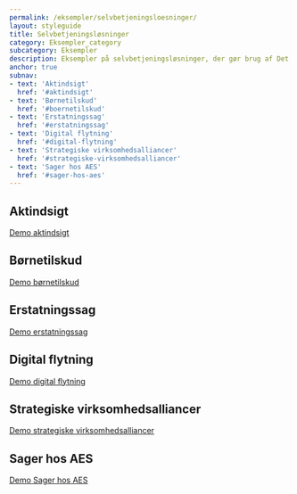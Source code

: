```yaml
---
permalink: /eksempler/selvbetjeningsloesninger/
layout: styleguide
title: Selvbetjeningsløsninger
category: Eksempler_category
subcategory: Eksempler
description: Eksempler på selvbetjeningsløsninger, der gør brug af Det Fælles Designsystem
anchor: true
subnav:
- text: 'Aktindsigt'
  href: '#aktindsigt'
- text: 'Børnetilskud'
  href: '#boernetilskud'
- text: 'Erstatningssag'
  href: '#erstatningssag'
- text: 'Digital flytning'
  href: '#digital-flytning'
- text: 'Strategiske virksomhedsalliancer'
  href: '#strategiske-virksomhedsalliancer'
- text: 'Sager hos AES'
  href: '#sager-hos-aes'
---
```


<!-- Løsning 1: Aktindsigt -->
<h2 id="aktindsigt">Aktindsigt</h2>
<div class="row screenshot-gallery d-none">
  <div class="col-12 col-sm-12 col-md-4 col-lg-4">
    <a href="{{ site.baseurl }}/pages/eksempler/aktindsigt/aktindsigt-1/?r=/eksempler/selvbetjeningsloesninger/%23aktindsigt" title="Aktindsigt, 1. side: Oplysninger om dig" class="screenshot d-block"></a>
  </div>
  <div class="col-12 col-sm-12 col-md-4 col-lg-4">
    <a href="{{ site.baseurl }}/pages/eksempler/aktindsigt/aktindsigt-2/?r=/eksempler/selvbetjeningsloesninger/%23aktindsigt" title="Aktindsigt, 2. side: Bekræft oplysninger" class="screenshot d-block"></a>
  </div>
  <div class="col-12 col-sm-12 col-md-4 col-lg-4">
    <a href="{{ site.baseurl }}/pages/eksempler/aktindsigt/aktindsigt-3/?r=/eksempler/selvbetjeningsloesninger/%23aktindsigt" title="Aktindsigt, 3. side: Kvittering" class="screenshot d-block"></a>
  </div>
</div>
<a class="button button-secondary mt-5" href="{{ site.baseurl }}/pages/eksempler/aktindsigt/aktindsigt-1/?r=/eksempler/selvbetjeningsloesninger/%23aktindsigt">Demo aktindsigt</a>

<!-- Løsning 2: Børnetilskud -->
<h2 id="boernetilskud">Børnetilskud</h2>
<div class="row screenshot-gallery d-none">
  <div class="col-12 col-sm-12 col-md-4 col-lg-4 mb-4">
    <a href="{{ site.baseurl }}/pages/eksempler/boernetilskud/boernetilskud-1/?r=/eksempler/selvbetjeningsloesninger/%23boernetilskud" title="Børnetilskud, 3. side: Hvilke børn søger du tilskud til?" class="screenshot d-block"></a>
  </div>
</div>
<div class="row screenshot-gallery d-none">
  <div class="col-12 col-sm-12 col-md-4 col-lg-4 mb-4">
    <a href="{{ site.baseurl }}/pages/eksempler/boernetilskud/boernetilskud-2/?r=/eksempler/selvbetjeningsloesninger/%23boernetilskud" title="Børnetilskud, 4. side: Hvornår blev du eller bliver du enlig?" class="screenshot d-block"></a>
  </div>
</div>
<a class="button button-secondary mt-5" href="{{ site.baseurl }}/pages/eksempler/boernetilskud/boernetilskud-oversigt-2/?r=/eksempler/selvbetjeningsloesninger/%23boernetilskud">Demo børnetilskud</a>

<!-- Løsning 3: Erstatningssag -->
<h2 id="erstatningssag">Erstatningssag</h2>
<div class="row screenshot-gallery d-none">
  <div class="col-12 col-sm-12 col-md-4 col-lg-4 mb-4">
    <a href="{{ site.baseurl }}/pages/eksempler/AES-erstatningssag/aes-1/?r=/eksempler/selvbetjeningsloesninger/%23erstatningssag" title="Erstatningssag, side 1: Oplysninger om afsender" class="screenshot d-block"></a>
  </div>
  <div class="col-12 col-sm-12 col-md-4 col-lg-4 mb-4">
    <a href="{{ site.baseurl }}/pages/eksempler/AES-erstatningssag/aes-2/?r=/eksempler/selvbetjeningsloesninger/%23erstatningssag" title="Erstatningssag, side 2: Hvis AES har spørgsmål til sagen" class="screenshot d-block"></a>
  </div>
  <div class="col-12 col-sm-12 col-md-4 col-lg-4 mb-4">
    <a href="{{ site.baseurl }}/pages/eksempler/AES-erstatningssag/aes-3/?r=/eksempler/selvbetjeningsloesninger/%23erstatningssag" title="Erstatningssag, side 3: Oplysninger om skadelidte" class="screenshot d-block"></a>
  </div>
</div>
<div class="row mt-5 screenshot-gallery d-none">
  <div class="col-12 col-sm-12 col-md-4 col-lg-4 mb-4">
    <a href="{{ site.baseurl }}/pages/eksempler/AES-erstatningssag/aes-4/?r=/eksempler/selvbetjeningsloesninger/%23erstatningssag" title="Erstatningssag, side 4: Sagens natur" class="screenshot d-block"></a>
  </div>
  <div class="col-12 col-sm-12 col-md-4 col-lg-4 mb-4">
    <a href="{{ site.baseurl }}/pages/eksempler/AES-erstatningssag/aes-5/?r=/eksempler/selvbetjeningsloesninger/%23erstatningssag" title="Erstatningssag, side 5: Oplysninger om sagen" class="screenshot d-block"></a>
  </div>
  <div class="col-12 col-sm-12 col-md-4 col-lg-4 mb-4">
    <a href="{{ site.baseurl }}/pages/eksempler/AES-erstatningssag/aes-6/?r=/eksempler/selvbetjeningsloesninger/%23erstatningssag" title="Erstatningssag, side 6: Tilføj dokumentation for første undersøgelse af skaden" class="screenshot d-block"></a>
  </div>
</div>
<div class="row mt-5 screenshot-gallery d-none">
  <div class="col-12 col-sm-12 col-md-4 col-lg-4 mb-4">
    <a href="{{ site.baseurl }}/pages/eksempler/AES-erstatningssag/aes-7/?r=/eksempler/selvbetjeningsloesninger/%23erstatningssag" title="Erstatningssag, side 7: Tilføj dokumentation fra sagen" class="screenshot d-block"></a>
  </div>
  <div class="col-12 col-sm-12 col-md-4 col-lg-4 mb-4">
    <a href="{{ site.baseurl }}/pages/eksempler/AES-erstatningssag/aes-8/?r=/eksempler/selvbetjeningsloesninger/%23erstatningssag" title="Erstatningssag, side 8: Tilføj kommentarer til sagen" class="screenshot d-block"></a>
  </div>
  <div class="col-12 col-sm-12 col-md-4 col-lg-4 mb-4">
    <a href="{{ site.baseurl }}/pages/eksempler/AES-erstatningssag/aes-9/?r=/eksempler/selvbetjeningsloesninger/%23erstatningssag" title="Erstatningssag, side 9: Opsummering" class="screenshot d-block"></a>
  </div>
</div>
<div class="row mt-5 screenshot-gallery d-none">
  <div class="col-12 col-sm-12 col-md-4 col-lg-4 mb-4">
    <a href="{{ site.baseurl }}/pages/eksempler/AES-erstatningssag/aes-10/?r=/eksempler/selvbetjeningsloesninger/%23erstatningssag" title="Erstatningssag, side 10: Kvittering" class="screenshot d-block"></a>
  </div>
</div>
<a class="button button-secondary mt-5" href="{{ site.baseurl }}/pages/eksempler/AES-erstatningssag/aes-1/?r=/eksempler/selvbetjeningsloesninger/%23erstatningssag">Demo erstatningssag</a>

<!-- Løsning 4: Digital flytning -->
<h2 id="digital-flytning">Digital flytning</h2>
<div class="row screenshot-gallery d-none">
  <div class="col-12 col-sm-12 col-md-4 col-lg-4 mb-4">
    <a href="{{ site.baseurl }}/pages/eksempler/digital-flytning/flytning-1/?r=/eksempler/selvbetjeningsloesninger/%23digital-flytning" title="Digital flytning, side 1: Oversigt" class="screenshot d-block"></a>
  </div>
  <div class="col-12 col-sm-12 col-md-4 col-lg-4 mb-4">
    <a href="{{ site.baseurl }}/pages/eksempler/digital-flytning/flytning-2/?r=/eksempler/selvbetjeningsloesninger/%23digital-flytning" title="Digital flytning, side 2: Personer" class="screenshot d-block"></a>
  </div>
  <div class="col-12 col-sm-12 col-md-4 col-lg-4 mb-4">
    <a href="{{ site.baseurl }}/pages/eksempler/digital-flytning/flytning-3/?r=/eksempler/selvbetjeningsloesninger/%23digital-flytning" title="Digital flytning, side 3: Adresse" class="screenshot d-block"></a>
  </div>
</div>
<div class="row mt-5 screenshot-gallery d-none">
  <div class="col-12 col-sm-12 col-md-4 col-lg-4 mb-4">
    <a href="{{ site.baseurl }}/pages/eksempler/digital-flytning/flytning-4/?r=/eksempler/selvbetjeningsloesninger/%23digital-flytning" title="Digital flytning, side 4: Logivært" class="screenshot d-block"></a>
  </div>
  <div class="col-12 col-sm-12 col-md-4 col-lg-4 mb-4">
    <a href="{{ site.baseurl }}/pages/eksempler/digital-flytning/flytning-5/?r=/eksempler/selvbetjeningsloesninger/%23digital-flytning" title="Digital flytning, side 5: Lægevalg" class="screenshot d-block"></a>
  </div>
</div>
<a class="button button-secondary mt-5" href="{{ site.baseurl }}/pages/eksempler/digital-flytning/flytning-1/?r=/eksempler/selvbetjeningsloesninger/%23digital-flytning">Demo digital flytning</a>

<!-- Løsning 5: Strategiske virksomhedsalliancer -->
<h2 id="strategiske-virksomhedsalliancer">Strategiske virksomhedsalliancer</h2>
<div class="row screenshot-gallery">
  <div class="col-12 col-sm-12 col-md-4 col-lg-4 mb-4">
    <a href="{{ site.baseurl }}/pages/eksempler/strategiske-virksomhedsalliancer/virksomhedsalliancer-1/?r=/eksempler/selvbetjeningsloesninger/%23strategiske-virksomhedsalliancer" title="Strategiske virksomhedsalliancer, side 1: Stamdata" class="screenshot d-block"></a>
  </div>
  <div class="col-12 col-sm-12 col-md-4 col-lg-4 mb-4">
    <a href="{{ site.baseurl }}/pages/eksempler/strategiske-virksomhedsalliancer/virksomhedsalliancer-2/?r=/eksempler/selvbetjeningsloesninger/%23strategiske-virksomhedsalliancer" title="Strategiske virksomhedsalliancer, side 2: SMV-kriterier" class="screenshot d-block"></a>
  </div>
  <div class="col-12 col-sm-12 col-md-4 col-lg-4 mb-4">
   <a href="{{ site.baseurl }}/pages/eksempler/strategiske-virksomhedsalliancer/virksomhedsalliancer-3/?r=/eksempler/selvbetjeningsloesninger/%23strategiske-virksomhedsalliancer" title="Strategiske virksomhedsalliancer, side 3: Statsstøtte" class="screenshot d-block"></a>
  </div>
</div>
<div class="row mt-5 screenshot-gallery d-none">
  <div class="col-12 col-sm-12 col-md-4 col-lg-4 mb-4">
    <a href="{{ site.baseurl }}/pages/eksempler/strategiske-virksomhedsalliancer/virksomhedsalliancer-4/?r=/eksempler/selvbetjeningsloesninger/%23strategiske-virksomhedsalliancer" title="Strategiske virksomhedsalliancer, side 4: Tilskud til land" class="screenshot d-block"></a>
  </div>
  <div class="col-12 col-sm-12 col-md-4 col-lg-4 mb-4">
    <a href="{{ site.baseurl }}/pages/eksempler/strategiske-virksomhedsalliancer/virksomhedsalliancer-5/?r=/eksempler/selvbetjeningsloesninger/%23strategiske-virksomhedsalliancer" title="Strategiske virksomhedsalliancer, side 5: Opsummering" class="screenshot d-block"></a>
  </div>
  <div class="col-12 col-sm-12 col-md-4 col-lg-4 mb-4">
    <a href="{{ site.baseurl }}/pages/eksempler/strategiske-virksomhedsalliancer/virksomhedsalliancer-6/?r=/eksempler/selvbetjeningsloesninger/%23strategiske-virksomhedsalliancer" title="Strategiske virksomhedsalliancer, side 4: Kvittering" class="screenshot d-block"></a>
  </div>
</div>
<a class="button button-secondary mt-5" href="{{ site.baseurl }}/pages/eksempler/strategiske-virksomhedsalliancer/virksomhedsalliancer-1/?r=/eksempler/selvbetjeningsloesninger/%23strategiske-virksomhedsalliancer">Demo strategiske virksomhedsalliancer</a>

<!-- Løsning 7: Sager hos AES -->
<h2 id="sager-hos-aes">Sager hos AES</h2>
<div class="row screenshot-gallery d-none">
  <div class="col-12 col-sm-12 col-md-4 col-lg-4 mb-4">
    <a href="{{ site.baseurl }}/pages/eksempler/aes/oversigt/?r=/eksempler/selvbetjeningsloesninger/%23sager-hos-aes" title="Sager hos AES: Find sag" class="screenshot d-block"></a>
  </div>
  <div class="col-12 col-sm-12 col-md-4 col-lg-4 mb-4">
    <a href="{{ site.baseurl }}/pages/eksempler/aes/sagsoverblik/?r=/eksempler/selvbetjeningsloesninger/%23sager-hos-aes" title="Sager hos AES: Sagsoverblik" class="screenshot d-block"></a>
  </div>
  <div class="col-12 col-sm-12 col-md-4 col-lg-4 mb-4">
    <a href="{{ site.baseurl }}/pages/eksempler/aes/sagsoverblik/afgoerelser/?r=/eksempler/selvbetjeningsloesninger/%23sager-hos-aes" title="Sager hos AES: Afgørelser" class="screenshot d-block"></a>
  </div>
</div>
<a class="button button-secondary mt-5" href="{{ site.baseurl }}/pages/eksempler/aes/oversigt/?r=/eksempler/selvbetjeningsloesninger/%23sager-hos-aes">Demo Sager hos AES</a>